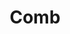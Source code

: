 ---
title: Comb
layout: definition
brief: All of the hexogonal cells together forming one unit. Comb has cells on two sides.
see_also: 
  - title: Smoker
    file: smoker
  - title: Honey
    file: honey 
---